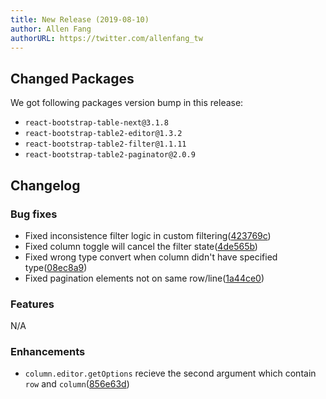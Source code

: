 ```yaml
---
title: New Release (2019-08-10)
author: Allen Fang
authorURL: https://twitter.com/allenfang_tw
---
```


## Changed Packages

We got following packages version bump in this release:

* `react-bootstrap-table-next@3.1.8`
* `react-bootstrap-table2-editor@1.3.2`
* `react-bootstrap-table2-filter@1.1.11`
* `react-bootstrap-table2-paginator@2.0.9`


## Changelog

### Bug fixes
* Fixed inconsistence filter logic in custom filtering([423769c](https://github.com/react-bootstrap-table/react-bootstrap-table2/commit/423769c1349034a5988e8a94b0b5b8831fd7cc2d))
* Fixed column toggle will cancel the filter state([4de565b](https://github.com/react-bootstrap-table/react-bootstrap-table2/commit/4de565b75974eeaed581c692852bdefeb202ea0e))
* Fixed wrong type convert when column didn't have specified type([08ec8a9](https://github.com/react-bootstrap-table/react-bootstrap-table2/commit/08ec8a9f65c2a7dbb00fc54b62359472b864e00c))
* Fixed pagination elements not on same row/line([1a44ce0](https://github.com/react-bootstrap-table/react-bootstrap-table2/commit/1a44ce0ea61d90d140910b5464ae4bb9140c479c))


### Features
N/A

### Enhancements
* `column.editor.getOptions` recieve the second argument which contain `row` and `column`([856e63d](https://github.com/react-bootstrap-table/react-bootstrap-table2/commit/856e63d524736de350bd219c6c818d259cd3fed0))